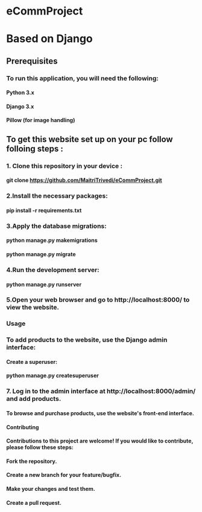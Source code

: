 # eCommProject
# Based on Django

## Prerequisites

### To run this application, you will need the following:

#### Python 3.x
#### Django 3.x
#### Pillow (for image handling)

## To get this website set up on your pc follow folloing steps :

### 1. Clone this repository in your device :
#### git clone https://github.com/MaitriTrivedi/eCommProject.git

### 2.Install the necessary packages:
#### pip install -r requirements.txt

### 3.Apply the database migrations:
#### python manage.py makemigrations
#### python manage.py migrate

### 4.Run the development server:
#### python manage.py runserver

### 5.Open your web browser and go to http://localhost:8000/ to view the website.

### Usage

### To add products to the website, use the Django admin interface:

#### Create a superuser:
#### python manage.py createsuperuser

### 7.     Log in to the admin interface at http://localhost:8000/admin/ and add products.

#### To browse and purchase products, use the website's front-end interface.
#### Contributing

#### Contributions to this project are welcome! If you would like to contribute, please follow these steps:

 ####   Fork the repository.
 ####  Create a new branch for your feature/bugfix.
 ####  Make your changes and test them.
 ####   Create a pull request.
